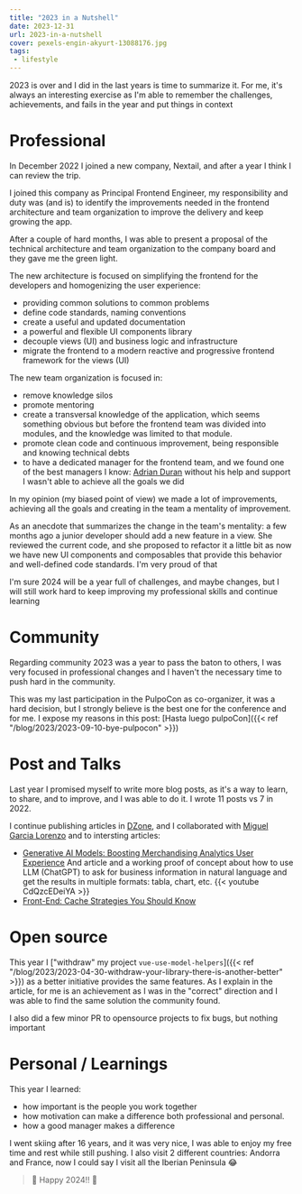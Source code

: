 ```yaml
---
title: "2023 in a Nutshell"
date: 2023-12-31
url: 2023-in-a-nutshell
cover: pexels-engin-akyurt-13088176.jpg
tags:
 - lifestyle
---
```

2023 is over and I did in the last years is time to summarize it. For me, it's always an interesting exercise as I'm able to remember the challenges, achievements, and fails in the year and put things in context

# Professional
In December 2022 I joined a new company, Nextail, and after a year I think I can review the trip.

I joined this company as Principal Frontend Engineer, my responsibility and duty was (and is) to identify the improvements needed in the frontend architecture and team organization to improve the delivery and keep growing the app.

After a couple of hard months, I was able to present a proposal of the technical architecture and team organization to the company board and they gave me the green light.

The new architecture is focused on simplifying the frontend for the developers and homogenizing the user experience:

- providing common solutions to common problems
- define code standards, naming conventions
- create a useful and updated documentation 
- a powerful and flexible UI components library
- decouple views (UI) and business logic and infrastructure
- migrate the frontend to a modern reactive and progressive frontend framework for the views (UI)

The new team organization is focused in:

- remove knowledge silos
- promote mentoring
- create a transversal knowledge of the application, which seems something obvious but before the frontend team was divided into modules, and the knowledge was limited to that module.
- promote clean code and continuous improvement, being responsible and knowing technical debts
- to have a dedicated manager for the frontend team, and we found one of the best managers I know: [Adrian Duran](https://www.linkedin.com/in/adrian-duran-barcala/) without his help and support I wasn't able to achieve all the goals we did 

In my opinion (my biased point of view) we made a lot of improvements, achieving all the goals and creating in the team a mentality of improvement.

As an anecdote that summarizes the change in the team's mentality: a few months ago a junior developer should add a new feature in a view. She reviewed the current code, and she proposed to refactor it a little bit as now we have new UI components and composables that provide this behavior and well-defined code standards. I'm very proud of that

I'm sure 2024 will be a year full of challenges, and maybe changes, but I will still work hard to keep improving my professional skills and continue learning 
 

# Community

Regarding community 2023 was a year to pass the baton to others, I was very focused in professional changes and I haven't the necessary time to push hard in the community.

This was my last participation in the PulpoCon as co-organizer, it was a hard decision, but I strongly believe is the best one for the conference and for me. I expose my reasons in this post: [Hasta luego pulpoCon]({{< ref "/blog/2023/2023-09-10-bye-pulpocon" >}})

# Post and Talks
Last year I promised myself to write more blog posts, as it's a way to learn, to share, and to improve, and I was able to do it. I wrote 11 posts vs 7 in 2022. 

I continue publishing articles in [DZone](https://dzone.com/users/4846267/sergiocarracedo.html), and I collaborated with [Miguel Garcia Lorenzo](https://dzone.com/authors/miguelglor) and to intersting articles:

- [Generative AI Models: Boosting Merchandising Analytics User Experience](https://dzone.com/articles/chatgpt-boosting-merchandising-user-experience) And article and a working proof of concept about how to use LLM (ChatGPT) to ask for business information in natural language and get the results in multiple formats: tabla, chart, etc. 
  {{< youtube CdQzcEDeiYA >}}
- [Front-End: Cache Strategies You Should Know](https://dzone.com/articles/front-end-cache-strategies-you-should-know)

# Open source
This year I ["withdraw" my project `vue-use-model-helpers`]({{< ref "/blog/2023/2023-04-30-withdraw-your-library-there-is-another-better" >}}) as a better initiative provides the same features. As I explain in the article, for me is an achievement as I was in the "correct" direction and I was able to find the same solution the community found.

I also did a few minor PR to opensource projects to fix bugs, but nothing important


# Personal / Learnings
This year I learned:
- how important is the people you work together
- how motivation can make a difference both professional and personal.
- how a good manager makes a difference

I went skiing after 16 years, and it was very nice, I was able to enjoy my free time and rest while still pushing. I also visit 2 different countries: Andorra and France, now I could say I visit all the Iberian Peninsula :joy:

> :tada: Happy 2024!! :tada:



